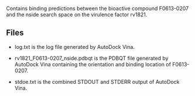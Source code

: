 Contains binding predictions between the bioactive compound F0613-0207 and the nside search space on the virulence factor rv1821.

## Files

- log.txt is the log file generated by AutoDock Vina.

- rv1821_F0613-0207_nside.pdbqt is the PDBQT file generated by AutoDock Vina containing the orientation and binding location of F0613-0207.

- stdoe.txt is the combined STDOUT and STDERR output of AutoDock Vina.

